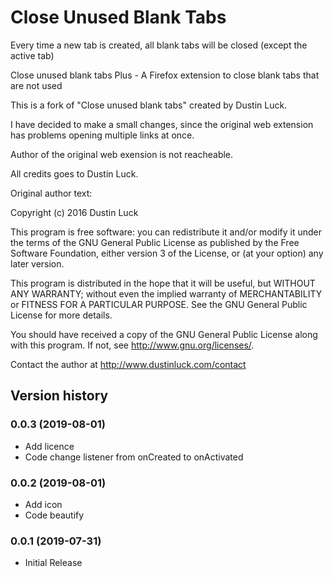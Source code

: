Close Unused Blank Tabs
=======================
Every time a new tab is created, all blank tabs will be closed (except the active tab)

Close unused blank tabs Plus - A Firefox extension to close blank tabs that are not used

This is a fork of "Close unused blank tabs" created by Dustin Luck.

I have decided to make a small changes, since the original web extension has problems opening multiple links at once.

Author of the original web exension is not reacheable.

All credits goes to Dustin Luck.


Original author text:

Copyright (c) 2016 Dustin Luck

This program is free software: you can redistribute it and/or modify it under the terms of the GNU General Public License as published by the Free Software Foundation, either version 3 of the License, or (at your option) any later version.

This program is distributed in the hope that it will be useful, but WITHOUT ANY WARRANTY; without even the implied warranty of MERCHANTABILITY or FITNESS FOR A PARTICULAR PURPOSE. See the GNU General Public License for more details.

You should have received a copy of the GNU General Public License along with this program. If not, see http://www.gnu.org/licenses/.

Contact the author at http://www.dustinluck.com/contact


Version history
---------------
### 0.0.3 (2019-08-01)
* Add licence
* Code change listener from onCreated to onActivated

### 0.0.2 (2019-08-01)
* Add icon
* Code beautify

### 0.0.1 (2019-07-31)
* Initial Release
